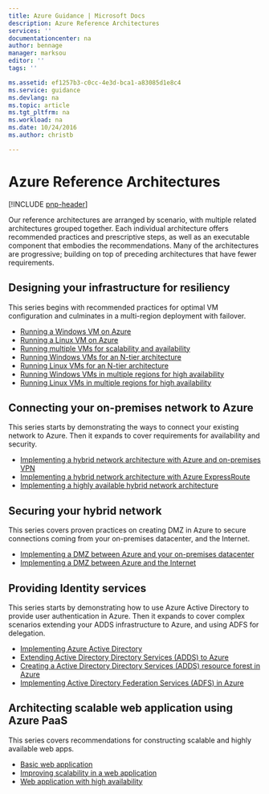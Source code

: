 ```yaml
---
title: Azure Guidance | Microsoft Docs
description: Azure Reference Architectures
services: ''
documentationcenter: na
author: bennage
manager: marksou
editor: ''
tags: ''

ms.assetid: ef1257b3-c0cc-4e3d-bca1-a83085d1e8c4
ms.service: guidance
ms.devlang: na
ms.topic: article
ms.tgt_pltfrm: na
ms.workload: na
ms.date: 10/24/2016
ms.author: christb

---
```


# Azure Reference Architectures
[!INCLUDE [pnp-header](_includes/header.md)]

Our reference architectures are arranged by scenario, with multiple related architectures grouped together.
Each individual architecture offers recommended practices and prescriptive steps, as well as an executable component that embodies the recommendations.
Many of the architectures are progressive; building on top of preceding architectures that have fewer requirements.

## Designing your infrastructure for resiliency
This series begins with recommended practices for optimal VM configuration and culminates in a multi-region deployment with failover.

* [Running a Windows VM on Azure](virtual-machine-windows/single-vm.md)
* [Running a Linux VM on Azure](virtual-machine-linux/single-vm.md)
* [Running multiple VMs for scalability and availability](virtual-machine-windows/multi-vm.md)
* [Running Windows VMs for an N-tier architecture](virtual-machine-windows/n-tier.md)
* [Running Linux VMs for an N-tier architecture](virtual-machine-linux/n-tier.md)
* [Running Windows VMs in multiple regions for high availability](virtual-machine-windows/multi-region-application.md)
* [Running Linux VMs in multiple regions for high availability](virtual-machine-linux/multi-region-application.md)

## Connecting your on-premises network to Azure
This series starts by demonstrating the ways to connect your existing network to Azure. Then it expands to cover requirements for availability and security.

* [Implementing a hybrid network architecture with Azure and on-premises VPN](hybrid-networking/vpn.md)
* [Implementing a hybrid network architecture with Azure ExpressRoute](hybrid-networking/expressroute.md)
* [Implementing a highly available hybrid network architecture](hybrid-networking/expressroute-vpn-failover.md)

## Securing your hybrid network
This series covers proven practices on creating DMZ in Azure to secure connections coming from your on-premises datacenter, and the Internet.

* [Implementing a DMZ between Azure and your on-premises datacenter](dmz/secure-vnet-hybrid.md)
* [Implementing a DMZ between Azure and the Internet](dmz/secure-vnet-dmz.md)

## Providing Identity services
This series starts by demonstrating how to use Azure Active Directory to provide user authentication in Azure. Then it expands to cover complex scenarios extending your ADDS infrastructure to Azure, and using ADFS for delegation.

* [Implementing Azure Active Directory](identity/aad.md)
* [Extending Active Directory Directory Services (ADDS) to Azure](identity/adds-extend-domain.md)
* [Creating a Active Directory Directory Services (ADDS) resource forest in Azure](identity/adds-resource-forest.md)
* [Implementing Active Directory Federation Services (ADFS) in Azure](identity/adfs.md)

## Architecting scalable web application using Azure PaaS
This series covers recommendations for constructing scalable and highly available web apps. 

* [Basic web application](app-service/basic-web-app.md)
* [Improving scalability in a web application](app-service/scalable-web-app.md)
* [Web application with high availability](app-service/multi-region-web-app.md)

